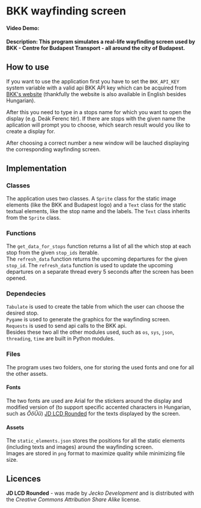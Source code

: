 # BKK wayfinding screen

#### Video Demo:

#### Description: This program simulates a real-life wayfinding screen used by BKK - Centre for Budapest Transport - all around the city of Budapest.


## How to use
If you want to use the application first you have to set the `BKK_API_KEY` system variable with a valid api BKK API key which can be acquired from [BKK's website](https://opendata.bkk.hu/home) (thankfully the website is also available in English besides Hungarian).

After this you need to type in a stops name for which you want to open the display (e.g. Deák Ferenc tér). If there are stops with the given name the aplication will prompt you to choose, which search result would you like to create a display for.

After choosing a correct number a new window will be lauched displaying the corresponding wayfinding screen.


## Implementation
### Classes
The application uses two classes. A `Sprite` class for the static image elements (like the BKK and Budapest logo) and a `Text` class for the static textual elements, like the stop name and the labels. The `Text` class inherits from the `Sprite` class.

### Functions
The `get_data_for_stops` function returns a list of all the which stop at each stop from the given `stop_ids` iterable.<br>
The `refresh_data` function returns the upcoming departures for the given `stop_id`.
The `refresh_data` function is used to update the upcoming departures on a separate thread every 5 seconds after the screen has been opened.

### Dependecies
`Tabulate` is used to create the table from which the user can choose the desired stop.<br>
`Pygame` is used to generate the graphics for the wayfinding screen.<br>
`Requests` is used to send api calls to the BKK api.<br>
Besides these two all the other modules used, such as `os`, `sys`, `json`, `threading`, `time` are built in Python modules.

### Files
The program uses two folders, one for storing the used fonts and one for all the other assets.
#### Fonts
The two fonts are used are Arial for the stickers around the display and modified version of (to support specific accented characters in Hungarian, such as *ŐőŰű*) [JD LCD Rounded](https://www.dafont.com/jd-lcd-rounded.font) for the texts displayed by the screen.
#### Assets
The `static_elements.json` stores the positions for all the static elements (including texts and images) around the wayfinding screen.<br>
Images are stored in `png` format to maximize quality while minimizing file size.

## Licences
**JD LCD Rounded** - was made by *Jecko Development* and is distributed with the *Creative Commons Attribution Share Alike* license.